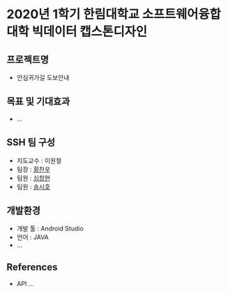 # 2020년 1학기 한림대학교 소프트웨어융합대학 빅데이터 캡스톤디자인

## 프로젝트명
- 안심귀가길 도보안내 
## 목표 및 기대효과
- ...

## SSH 팀 구성
- 지도교수 : 이원철
- 팀장 : [황찬우](https://github.com/HChanWoo)
- 팀원 : [심창현](https://github.com/changhyunsim)
- 팀원 : [송시호](https://github.com/tlgh0623)

## 개발환경
- 개발 툴 : Android Studio
- 언어 : JAVA
- ...

## References
- API ...
